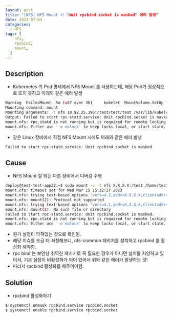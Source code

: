 ```yaml
---
layout: post
title: "[NFS] NFS Mount 시 "Unit rpcbind.socket is masked" 에러 발생"
date: 2023-07-04
categories:
  - NFS
tags: [
    nfs,
    rpcbind,
    mount,
  ]
---
```

## Description

- Kubernetes 의 Pod 명세에서 NFS Mount 를 사용하는데, 해당 Pod가 정상적으로 뜨지 못하고 아래와 같은 에러 발생

```bash
Warning  FailedMount  5m (x87 over 3h)     kubelet  MountVolume.SetUp failed for volume "default-ws-test" : mount failed: exit status 32
Mounting command: mount
Mounting arguments: -t nfs 10.92.25.196:/test/test/test /var/lib/kubelet/pods/testvolumes/kubernetes.io~nfs/default-ws-test
Output: Failed to start rpc-statd.service: Unit rpcbind.socket is masked.
mount.nfs: rpc.statd is not running but is required for remote locking.
mount.nfs: Either use '-o nolock' to keep locks local, or start statd.
```

- 같은 Linux 장비에서 직접 NFS Mount 시에도 아래와 같은 에러 발생

```bash
Failed to start rpc-statd.service: Unit rpcbind.socket is masked
```

## Cause

- NFS Mount 잘 되는 다른 장비에서 디버깅 수행

```bash
deploy@test-test-app22:~$ sudo mount -v -t nfs X.X.X.X:/test /home/test/nfs-test
mount.nfs: timeout set for Wed Mar 15 15:32:27 2023
mount.nfs: trying text-based options 'vers=4.2,addr=X.X.X.X,clientaddr=X.X.X.X'
mount.nfs: mount(2): Protocol not supported
mount.nfs: trying text-based options 'vers=4.1,addr=X.X.X.X,clientaddr=X.X.X.X'
mount.nfs: mount(2): No such file or directory
Failed to start rpc-statd.service: Unit rpcbind.socket is masked.
mount.nfs: rpc.statd is not running but is required for remote locking.
mount.nfs: Either use '-o nolock' to keep locks local, or start statd.
```

- 뭔가 설정이 막혀있는 것으로 확인됨.
- 해당 이슈를 조금 더 서칭해보니, nfs-common 패키지를 설치하고 rpcbind 를 활성화 해야함.
- rpc bind 는 보안상 취약한 패키지로 꼭 필요한 경우가 아니면 설치를 지양하고 있어서, 기본 설정이 비활성화가 되어 있어서 위와 같은 에러가 발생하는 것!
- 따라서 rpcbind 활성화를 해주어야함.

## Solution

- rpcbind 활성화하기

```bash
$ systemctl unmask rpcbind.service rpcbind.socket
$ systemctl enable rpcbind.service rpcbind.socket
```